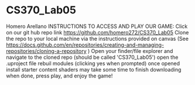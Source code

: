 # CS370_Lab05
Homero Arellano
INSTRUCTIONS TO ACCESS AND PLAY OUR GAME:
Click on our git hub repo link https://github.com/homero272/CS370_Lab05
Clone the repo to your local machine via the instructions provided on canvas (See https://docs.github.com/en/repositories/creating-and-managing-repositories/cloning-a-repository )
Open your finder/file explorer and navigate to the cloned repo (should be called 'CS370_Lab05')
open the .uproject file
rebuil modules (clicking yes when prompted)
once opened install starter content
shaders may take some time to finish downloading
when done, press play, and enjoy the game!
